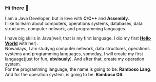 ### Hi there 👋

I am a Java Developer, but in love with **C**/**C++** and **Assembly**.  
I like to learn about computers, operations systems, databases, data structures, computer network, and programming languages.

I have big skills in Java(well, that is my first language. I did my first [**Hello World**](https://en.wikipedia.org/wiki/%22Hello,_World!%22_program) with her).  
Nowadays, I am studyng computer network, data structures, operations systems and programming languages, someday, I will create my first language(just for fun, **obviously**). And after that, create my operation system.   
For the programming language, the name is going to be: **Ramboso Lang**. And for the operation system, is going to be: **Ramboso OS**. 

